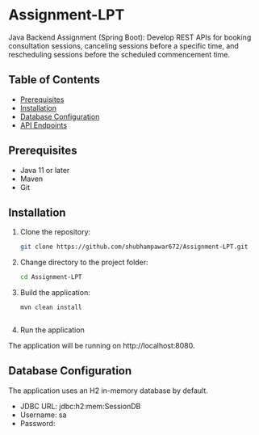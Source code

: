 # Assignment-LPT
Java Backend Assignment (Spring Boot): Develop REST APIs for booking consultation sessions, canceling sessions before a specific time, and rescheduling sessions before the scheduled commencement time.

## Table of Contents

- [Prerequisites](#prerequisites)
- [Installation](#installation)
- [Database Configuration](#database-configuration)
- [API Endpoints](#api-endpoints)

## Prerequisites

- Java 11 or later
- Maven
- Git

## Installation

1. Clone the repository:

   ```bash
   git clone https://github.com/shubhampawar672/Assignment-LPT.git
   
2. Change directory to the project folder:

   ```bash
   cd Assignment-LPT


3. Build the application:

   ```bash
   mvn clean install



4. Run the application



The application will be running on http://localhost:8080.





## Database Configuration
The application uses an H2 in-memory database by default. 

- JDBC URL: jdbc:h2:mem:SessionDB
- Username: sa
- Password: 


   
